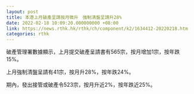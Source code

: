 ```yaml
---
layout: post
title: 本港上月破產呈請按月微升　強制清盤呈請升28%
date: 2022-02-18 10:09:20.000000000 +08:00
link: https://news.rthk.hk/rthk/ch/component/k2/1634412-20220218.htm
categories: rthk
---
```


破產管理署數據顯示，上月提交破產呈請書有565宗，按月增加1宗，按年跌15%。

上月強制清盤呈請有41宗，按月升28%，按年跌24%。

期內，發出接管或破產令523宗，按月升近2%，按年跌近25%。
